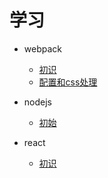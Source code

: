 # 学习

* webpack
    - [初识](learn-webpack/1.first.md)
    - [配置和css处理](learn-webpack/2.config_css.md)

* nodejs
    - [初始](learn-nodejs/1.first.md)

* react
    - [初识](learn-react/1.first.md)